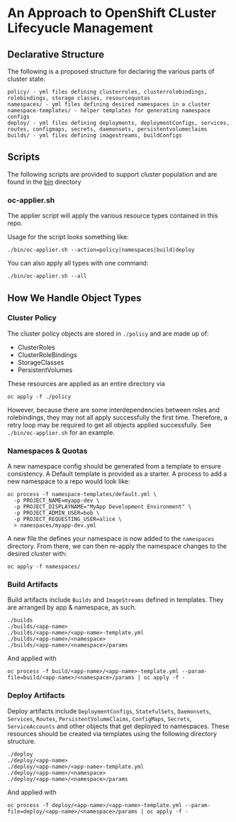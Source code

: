 # An Approach to OpenShift CLuster Lifecyucle Management

## Declarative Structure

The following is a proposed structure for declaring the various parts of cluster state:

```
policy/ - yml files defining clusterroles, clusterrolebindings, rolebindings, storage classes, resourcequotas
namespaces/ - yml files defining desired namespaces in a cluster
namespace-templates/ - helper templates for generating namespace configs
deploy/ - yml files defining deployments, deploymentConfigs, services, routes, configmaps, secrets, daemonsets, persistentvolumeclaims
builds/ - yml files defining imagestreams, buildConfigs
```

## Scripts

The following scripts are provided to support cluster population and are found in the [bin](bin) directory

### oc-applier.sh

The applier script will apply the various resource types contained in this repo.

Usage for the script looks something like:

```
./bin/oc-applier.sh --action=policy|namespaces|build|deploy
```

You can also apply all types with one command:

```
./bin/oc-applier.sh --all
```

## How We Handle Object Types

### Cluster Policy

The cluster policy objects are stored in `./policy` and are made up of:

* ClusterRoles
* ClusterRoleBindings
* StorageClasses
* PersistentVolumes

These resources are applied as an entire directory via

```
oc apply -f ./policy
```

However, because there are some interdependencies between roles and rolebindings, they may not all apply successfully the first time. Therefore, a retry loop may be required to get all objects applied successfully. See `./bin/oc-applier.sh` for an example.

### Namespaces & Quotas

A new namespace config should be generated from a template to ensure consistency. A Default template is provided as a starter. A process to add a new namespace to a repo would look like:

```
oc process -f namespace-templates/default.yml \
  -p PROJECT_NAME=myapp-dev \
  -p PROJECT_DISPLAYNAME="MyApp Development Environment" \
  -p PROJECT_ADMIN_USER=bob \
  -p PROJECT_REQUESTING_USER=alice \
  > namespaces/myapp-dev.yml
```

A new file the defines your namespace is now added to the `namespaces` directory. From there, we can then re-apply the namespace changes to the desired cluster with:

```
oc apply -f namespaces/
```

### Build Artifacts

Build artifacts include `Builds` and `ImageStreams` defined in templates. They are arranged by app & namespace, as such.

```
./builds
./builds/<app-name>
./builds/<app-name>/<app-name>-template.yml
./builds/<app-name>/<namespace>
./builds/<app-name>/<namespace>/params
```

And applied with

```
oc process -f build/<app-name>/<app-name>-template.yml --param-file=build/<app-name>/<namespace>/params | oc apply -f -
```

### Deploy Artifacts

Deploy artifacts include `DeploymentConfigs`, `StatefulSets`, `Daemonsets`, `Services`, `Routes`, `PersistentVolumeClaims`, `ConfigMaps`, `Secrets`, `ServiceAccounts` and other objects that get deployed to namespaces. These resources should be created via templates using the following directory structure.

```
./deploy
./deploy/<app-name>
./deploy/<app-name>/<app-name>-template.yml
./deploy/<app-name>/<namespace>
./deploy/<app-name>/<namespace>/params
```

And applied with

```
oc process -f deploy/<app-name>/<app-name>-template.yml --param-file=deploy/<app-name>/<namespace>/params | oc apply -f -
```

